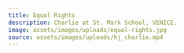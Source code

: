 ```yaml
---
title: Equal Rights
description: Charlie at St. Mark School, VENICE.
image: assets/images/uploads/equal-rights.jpg
source: assets/images/uploads/hj_charlie.mp4
---
```

